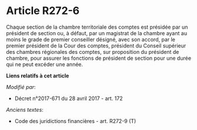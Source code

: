 # Article R272-6

Chaque section de la chambre territoriale des comptes est présidée par un président de section ou, à défaut, par un magistrat
de la chambre ayant au moins le grade de premier conseiller désigné, avec son accord, par le premier président de la Cour des
comptes, président du Conseil supérieur des chambres régionales des comptes, sur proposition du président de chambre, pour
assurer les fonctions de président de section pour une durée qui ne peut excéder une année.

**Liens relatifs à cet article**

_Modifié par_:

  - Décret n°2017-671 du 28 avril 2017 - art. 172

_Anciens textes_:

  - Code des juridictions financières - art. R272-9 (T)
